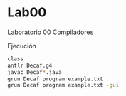 # Lab00
Laboratorio 00 Compiladores


Ejecución
```bash
class 
antlr Decaf.g4 
javac Decaf*.java 
grun Decaf program example.txt 
grun Decaf program example.txt -gui 
  ```
